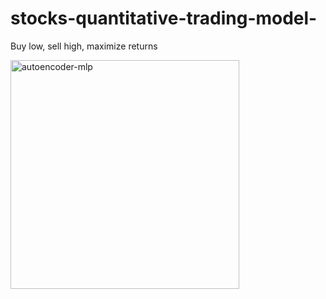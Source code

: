 # stocks-quantitative-trading-model-
Buy low, sell high, maximize returns 

<img width="366" alt="autoencoder-mlp" src="https://user-images.githubusercontent.com/50521577/230022508-200e6d36-343f-4563-9f90-91c113ad13be.png">

